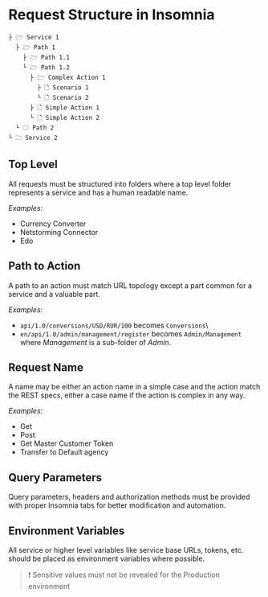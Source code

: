 # Request Structure in Insomnia

```
├ 🗁 Service 1
  ├ 🗁 Path 1  
    ├ 🗁 Path 1.1
    └ 🗁 Path 1.2
      ├ 🗁 Complex Action 1
        ├ 🗋 Scenario 1
        └ 🗋 Scenario 2
      ├ 🗋 Simple Action 1
      └ 🗋 Simple Action 2
  └ 🗀 Path 2
└ 🗀 Service 2
```

## Top Level

All requests must be structured into folders where a top level folder represents a service and has a human readable name.

_Examples:_
* Currency Converter
* Netstorming Connector
* Edo


## Path to Action

A path to an action must match URL topology except a part common for a service and a valuable part.

_Examples:_
* `api/1.0/conversions/USD/RUR/100` becomes `Conversions`\
* `en/api/1.0/admin/management/register` becomes `Admin/Management` where _Management_ is a sub-folder of _Admin_.


## Request Name

A name may be either an action name in a simple case and the action match the REST specs, either a case name if the action is complex in any way.

_Examples:_
* Get
* Post
* Get Master Customer Token
* Transfer to Default agency


## Query Parameters

Query parameters, headers and authorization methods must be provided with proper Insomnia tabs for better modification and automation.


## Environment Variables

All service or higher level variables like service base URLs, tokens, etc. should be placed as environment variables where possible.


> :exclamation: Sensitive values must not be revealed for the Production environment
